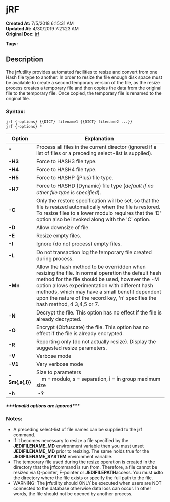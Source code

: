 # jRF

**Created At:** 7/5/2018 6:15:31 AM  
**Updated At:** 4/30/2019 7:21:23 AM  
**Original Doc:** [jrf](https://docs.jbase.com/42462-distributed-files/jrf)  

**Tags:**
<badge text='hash files' vertical='middle' />
<badge text='file resize' vertical='middle' />

## Description 

The **jrf**utility provides automated facilities to resize and convert from one Hash file type to another. In order to resize the file enough disk space must be available to create a second temporary version of the file, as the resize process creates a temporary file and then copies the data from the original file to the temporary file. Once copied, the temporary file is renamed to the original file.

### Syntax:

```
jrf {-options} {{DICT} filename1 {{DICT} filename2 ...}}
jrf {-options} *
```




| Option<br> | Explanation<br> |
| --- | --- |
| \*<br> | Process all files in the current director (ignored if a list of files or a preceding select-list is supplied).<br> |
| **-H3**<br> | Force to HASH3 file type.<br> |
| **-H4**<br> | Force to HASH4 file type.<br> |
| **-H5**<br> | Force to HASHP (jPlus) file type.<br> |
| **-H7**<br> | Force to HASHD (Dynamic) file type (*default if no other file type is specified*).<br> |
| **-C**<br> | Only the restore specification will be set, so that the file is resized automatically when the file is restored. To resize files to a lower modulo requires that the 'D' option also be invoked along with the 'C' option.<br> |
| **-D**<br> | Allow downsize of file.<br> |
| **-E**<br> | Resize empty files.<br> |
| **-I**<br> | Ignore (do not process) empty files.<br> |
| **-L**<br> | Do not transaction log the temporary file created during process.<br> |
| **-Mn**<br> | Allow the hash method to be overridden when resizing the file. In normal operation the default hash method for the file should be used, however the -M option allows experimentation with different hash methods, which may have a small benefit dependent upon the nature of the record key, 'n' specifies the hash method, 4 3,4,5 or 7.<br> |
| **-N**<br> | Decrypt the file. This option has no effect if the file is already decrypted.<br> |
| **-O**<br> | Encrypt (Obfuscate) the file. This option has no effect if the file is already encrypted.<br> |
| **-R**<br> | Reporting only (do not actually resize). Display the suggested resize parameters.<br> |
| **-V**<br> | Verbose mode<br> |
| **-V1**<br> | Very verbose mode<br> |
| **-Sm{,s{,i}}**<br> | Size to parameters<br>    m = modulo, s = separation, i = in group maximum size<br> |
| **-h** | **-?**<br> | Display syntax and options<br> |


***\*\*\*Invalid options are ignored\*\*\****

### Notes:

- A preceding select-list of file names can be supplied to the **jrf** command.
- If it becomes necessary to resize a file specified by the **JEDIFILENAME\_MD** environment variable then you must unset **JEDIFILENAME\_MD** prior to resizing. The same holds true for the **JEDIFILENAME\_SYSTEM** environment variable.
- The temporary file used during the resize operation is created in the directory that the **jrf**command is run from. Therefore, a file cannot be resized via Q-pointer, F-pointer or **JEDIFILEPATH**access. You must **cd**to the directory where the file exists or specify the full path to the file.
- WARNING: The **jrf**utility should ONLY be executed when users are NOT connected to the database otherwise data loss can occur. In other words, the file should not be opened by another process.

